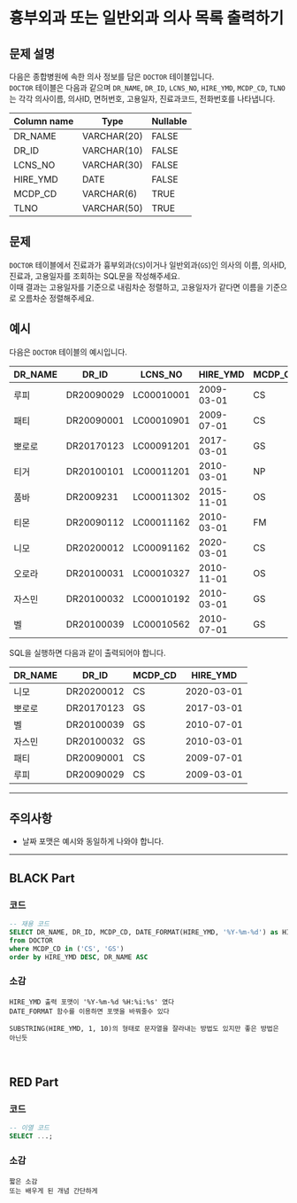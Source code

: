 # 흉부외과 또는 일반외과 의사 목록 출력하기

## 문제 설명

다음은 종합병원에 속한 의사 정보를 담은 `DOCTOR` 테이블입니다.  
`DOCTOR` 테이블은 다음과 같으며 `DR_NAME`, `DR_ID`, `LCNS_NO`, `HIRE_YMD`, `MCDP_CD`, `TLNO` 는 각각 의사이름, 의사ID, 면허번호, 고용일자, 진료과코드, 전화번호를 나타냅니다.

| Column name | Type         | Nullable |
|-------------|--------------|----------|
| DR_NAME     | VARCHAR(20)  | FALSE    |
| DR_ID       | VARCHAR(10)  | FALSE    |
| LCNS_NO     | VARCHAR(30)  | FALSE    |
| HIRE_YMD    | DATE         | FALSE    |
| MCDP_CD     | VARCHAR(6)   | TRUE     |
| TLNO        | VARCHAR(50)  | TRUE     |



## 문제

`DOCTOR` 테이블에서 진료과가 흉부외과(`CS`)이거나 일반외과(`GS`)인 의사의 이름, 의사ID, 진료과, 고용일자를 조회하는 SQL문을 작성해주세요.  
이때 결과는 고용일자를 기준으로 내림차순 정렬하고, 고용일자가 같다면 이름을 기준으로 오름차순 정렬해주세요.



## 예시

다음은 `DOCTOR` 테이블의 예시입니다.

| DR_NAME | DR_ID      | LCNS_NO    | HIRE_YMD  | MCDP_CD | TLNO        |
|---------|------------|------------|-----------|---------|-------------|
| 루피    | DR20090029 | LC00010001 | 2009-03-01| CS      | 01085482011 |
| 패티    | DR20090001 | LC00010901 | 2009-07-01| CS      | 01085220122 |
| 뽀로로  | DR20170123 | LC00091201 | 2017-03-01| GS      | 01034969210 |
| 티거    | DR20100101 | LC00011201 | 2010-03-01| NP      | 01034229818 |
| 품바    | DR2009231  | LC00011302 | 2015-11-01| OS      | 01049840278 |
| 티몬    | DR20090112 | LC00011162 | 2010-03-01| FM      | 01094622190 |
| 니모    | DR20200012 | LC00091162 | 2020-03-01| CS      | 01098483921 |
| 오로라  | DR20100031 | LC00010327 | 2010-11-01| OS      | 01098428957 |
| 자스민  | DR20100032 | LC00010192 | 2010-03-01| GS      | 01023981922 |
| 벨      | DR20100039 | LC00010562 | 2010-07-01| GS      | 01058390758 |

SQL을 실행하면 다음과 같이 출력되어야 합니다.

| DR_NAME | DR_ID      | MCDP_CD | HIRE_YMD  |
|---------|------------|---------|-----------|
| 니모    | DR20200012 | CS      | 2020-03-01|
| 뽀로로  | DR20170123 | GS      | 2017-03-01|
| 벨      | DR20100039 | GS      | 2010-07-01|
| 자스민  | DR20100032 | GS      | 2010-03-01|
| 패티    | DR20090001 | CS      | 2009-07-01|
| 루피    | DR20090029 | CS      | 2009-03-01|

---

## 주의사항

- 날짜 포맷은 예시와 동일하게 나와야 합니다.

---

## BLACK Part

### 코드
```sql
-- 재용 코드
SELECT DR_NAME, DR_ID, MCDP_CD, DATE_FORMAT(HIRE_YMD, '%Y-%m-%d') as HIRE_YMD
from DOCTOR
where MCDP_CD in ('CS', 'GS')
order by HIRE_YMD DESC, DR_NAME ASC
```
### 소감
```plaintext
HIRE_YMD 출력 포맷이 '%Y-%m-%d %H:%i:%s' 였다
DATE_FORMAT 함수를 이용하면 포맷을 바꿔줄수 있다

SUBSTRING(HIRE_YMD, 1, 10)의 형태로 문자열을 잘라내는 방법도 있지만 좋은 방법은 아닌듯
```

<br/>


## RED Part

### 코드
```sql
-- 이열 코드
SELECT ...;
```
### 소감
```plaintext
짧은 소감
또는 배우게 된 개념 간단하게
```



